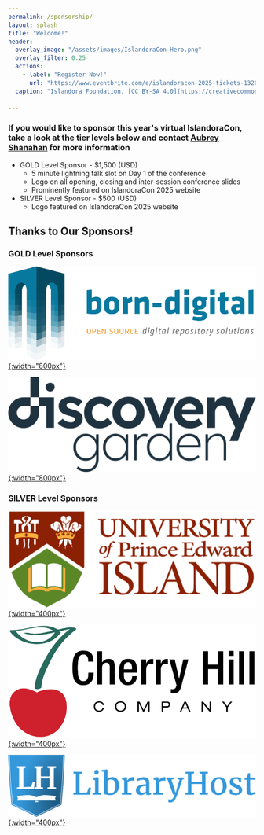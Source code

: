 ```yaml
---
permalink: /sponsorship/
layout: splash
title: "Welcome!"
header:
  overlay_image: "/assets/images/IslandoraCon_Hero.png"
  overlay_filter: 0.25
  actions:
    - label: "Register Now!"
      url: "https://www.eventbrite.com/e/islandoracon-2025-tickets-1320564527049?aff=oddtdtcreator"
  caption: "Islandora Foundation, [CC BY-SA 4.0](https://creativecommons.org/licenses/by-sa/4.0)"

---
```


### If you would like to sponsor this year's virtual IslandoraCon, take a look at the tier levels below and contact [Aubrey Shanahan](mailto:aubrey@islandora.ca) for more information
- GOLD Level Sponsor - $1,500 (USD)
  - 5 minute lightning talk slot on Day 1 of the conference
  - Logo on all opening, closing and inter-session conference slides
  - Prominently featured on IslandoraCon 2025 website
- SILVER Level Sponsor - $500 (USD)
  - Logo featured on IslandoraCon 2025 website

## Thanks to Our Sponsors!

### GOLD Level Sponsors

[![BD_logo.png](/assets/images/BD_logo.png){:width="800px"}](https://www.born-digital.com)

[![dg-logo-darkblue.png](/assets/images/dg-logo-darkblue.png){:width="800px"}](https://www.discoverygarden.com)

### SILVER Level Sponsors

[![UPEI logo](/assets/images/UPEI_logo.png){:width="400px"}](https://www.upei.ca)

[![Cherrry Hill logo](/assets/images/ch_logo_horiz_transp.png){:width="400px"}](https://chillco.com)

[![Library Host logo](/assets/images/LH_logo.png){:width="400px"}](https://libraryhost.com)


